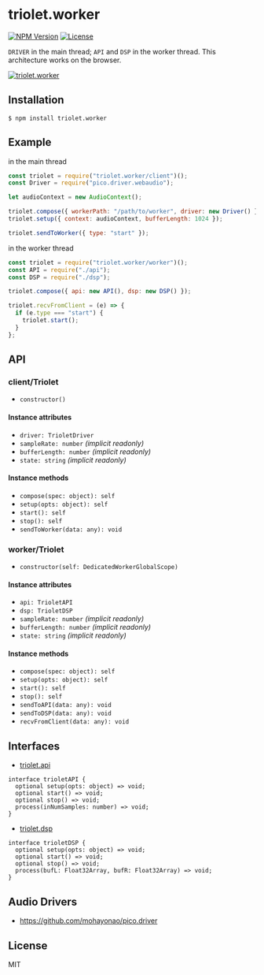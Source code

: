 # triolet.worker
[![NPM Version](http://img.shields.io/npm/v/triolet.worker.svg?style=flat-square)](https://www.npmjs.org/package/triolet.worker)
[![License](http://img.shields.io/badge/license-MIT-brightgreen.svg?style=flat-square)](http://mohayonao.mit-license.org/)

`DRIVER` in the main thread; `API` and `DSP` in the worker thread. This architecture works on the browser.

[![triolet.worker](https://raw.githubusercontent.com/wiki/mohayonao/triolet/images/triolet.worker.png)](https://github.com/mohayonao/triolet/tree/master/triolet.worker)

## Installation

```
$ npm install triolet.worker
```

## Example

in the main thread

```js
const triolet = require("triolet.worker/client")();
const Driver = require("pico.driver.webaudio");

let audioContext = new AudioContext();

triolet.compose({ workerPath: "/path/to/worker", driver: new Driver() });
triolet.setup({ context: audioContext, bufferLength: 1024 });

triolet.sendToWorker({ type: "start" });
```

in the worker thread

```js
const triolet = require("triolet.worker/worker")();
const API = require("./api");
const DSP = require("./dsp");

triolet.compose({ api: new API(), dsp: new DSP() });

triolet.recvFromClient = (e) => {
  if (e.type === "start") {
    triolet.start();
  }
};
```

## API
### client/Triolet
- `constructor()`

#### Instance attributes
- `driver: TrioletDriver`
- `sampleRate: number` _(implicit readonly)_
- `bufferLength: number` _(implicit readonly)_
- `state: string` _(implicit readonly)_

#### Instance methods
- `compose(spec: object): self`
- `setup(opts: object): self`
- `start(): self`
- `stop(): self`
- `sendToWorker(data: any): void`

### worker/Triolet
- `constructor(self: DedicatedWorkerGlobalScope)`

#### Instance attributes
- `api: TrioletAPI`
- `dsp: TrioletDSP`
- `sampleRate: number` _(implicit readonly)_
- `bufferLength: number` _(implicit readonly)_
- `state: string` _(implicit readonly)_

#### Instance methods
- `compose(spec: object): self`
- `setup(opts: object): self`
- `start(): self`
- `stop(): self`
- `sendToAPI(data: any): void`
- `sendToDSP(data: any): void`
- `recvFromClient(data: any): void`

## Interfaces

- [triolet.api](https://github.com/mohayonao/triolet/tree/master/triolet.api)

```
interface trioletAPI {
  optional setup(opts: object) => void;
  optional start() => void;
  optional stop() => void;
  process(inNumSamples: number) => void;
}
```

- [triolet.dsp](https://github.com/mohayonao/triolet/tree/master/triolet.dsp)

```
interface trioletDSP {
  optional setup(opts: object) => void;
  optional start() => void;
  optional stop() => void;
  process(bufL: Float32Array, bufR: Float32Array) => void;
}
```

## Audio Drivers

- https://github.com/mohayonao/pico.driver

## License

MIT
